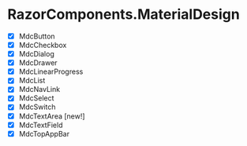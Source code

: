 # RazorComponents.MaterialDesign

- [x] MdcButton
- [x] MdcCheckbox
- [x] MdcDialog
- [x] MdcDrawer
- [x] MdcLinearProgress
- [x] MdcList
- [x] MdcNavLink
- [x] MdcSelect
- [x] MdcSwitch
- [x] MdcTextArea [new!]
- [x] MdcTextField
- [x] MdcTopAppBar
